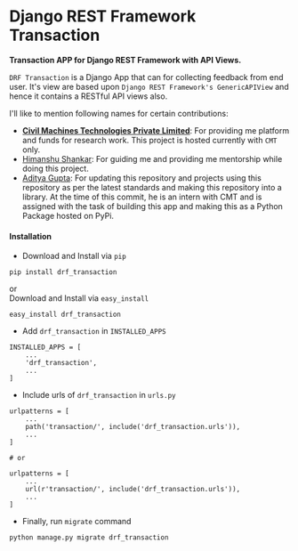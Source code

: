# Django REST Framework Transaction

**Transaction APP for Django REST Framework with API Views.**<br>

`DRF Transaction` is a Django App that can for collecting feedback from end user. It's view are based upon
`Django REST Framework's GenericAPIView` and hence it contains a RESTful API views also.


I'll like to mention following names for certain contributions:

- **[Civil Machines Technologies Private Limited](https://github.com/civilmahines)**: For providing me platform and 
funds for research work. This project is hosted currently with `CMT` only. 
- [Himanshu Shankar](https://github.com/iamhssingh): For guiding me and providing me mentorship while doing this
project.
- [Aditya Gupta](https://github.com/ag93999): For updating this repository and projects using this repository as per
the latest standards and making this repository into a library. At the time of this commit, he is an intern with CMT
and is assigned with the task of building this app and making this as a Python Package hosted on PyPi.

#### Installation

- Download and Install via `pip`
```
pip install drf_transaction
```
or<br>
Download and Install via `easy_install`
```
easy_install drf_transaction
```
- Add `drf_transaction` in `INSTALLED_APPS`<br>
```
INSTALLED_APPS = [
    ...
    'drf_transaction',
    ...
]
```
- Include urls of `drf_transaction` in `urls.py`
```
urlpatterns = [
    ...
    path('transaction/', include('drf_transaction.urls')),
    ...
]

# or

urlpatterns = [
    ...
    url(r'transaction/', include('drf_transaction.urls')),
    ...
]
```

- Finally, run `migrate` command
```
python manage.py migrate drf_transaction
```
